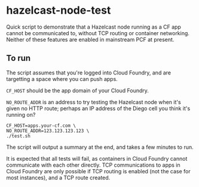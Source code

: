 # hazelcast-node-test

Quick script to demonstrate that a Hazelcast node running as a CF app cannot be communicated to, without TCP routing or container networking. Neither of these features are enabled in mainstream PCF at present.

## To run

The script assumes that you're logged into Cloud Foundry, and are targetting a space where you can push apps.

`CF_HOST` should be the app domain of your Cloud Foundry.

`NO_ROUTE_ADDR` is an address to try testing the Hazelcast node when it's given no HTTP route; perhaps an IP address of the Diego cell you think it's running on?

```
CF_HOST=apps.your-cf.com \
NO_ROUTE_ADDR=123.123.123.123 \
./test.sh
```

The script will output a summary at the end, and takes a few minutes to run.

It is expected that all tests will fail, as containers in Cloud Foundry cannot communicate with each other directly. TCP communications to apps in Cloud Foundry are only possible if TCP routing is enabled (not the case for most instances), and a TCP route created.